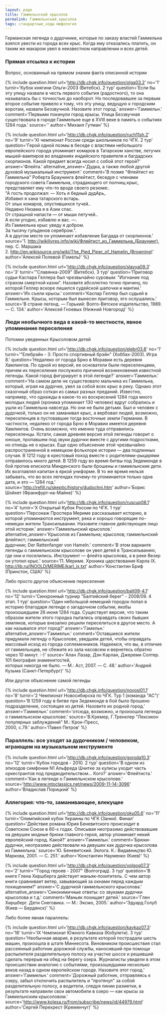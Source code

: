 ```yaml
---
layout: page
title: Гаммельнский крысолов
permalink: Гаммельнский_крысолов
tags: стандартные_ходы мифология
---
```

Германская легенда о дудочнике, которые по заказу властей Гаммельна взялся увести из города всех крыс. Когда ему отказались платить, он таким же макаром увел в неизвестном направлении и всех детей.

### Прямая отсылка к истории 

Вопрос, основанный на прямом знании факта описанной истории

{% include question.html
url='http://db.chgk.info/question/olga03.2'
no='1'
turnir='Кубок княгини Ольги-2003 (Витебск).  2 тур'
question='Если бы эту улицу назвали в честь первого события (радостного), то она называлась бы с точностью до наоборот. Но последовавшее за первым второе событие привело к тому, что эту улицу, ведущую к городским воротам, назвали Беззвучной. Назовите этот город.'
answer='Гаммельн.'
comment='Первыми покинули город крысы. Улица Беззвучная существовала в городе Гаммельне еще в XVIII веке в память о событиях 1284 года.'
source=''
author='Михаил Гутман'
 %}

{% include question.html
url='http://db.chgk.info/question/ruch11sh.2'
no='9'
turnir='XI чемпионат России среди школьников по ЧГК.  2 тур'
question='Герой одной поэмы в беседе с властями небольшого европейского города упоминает комаров в Татарском ханстве, летучих мышей-вампиров во владениях индийского правителя и багдадских скорпионов. Какой предмет всегда носил с собой этот герой?'
answer='Флейта.'
alternative_answer='Дудка, а также любой другой духовой музыкальный инструмент.'
comment='В поэме "Флейтист из Гаммельна" Роберта Браунинга флейтист, беседуя с членами городского совета Гаммельна, страдающего от полчищ крыс, представляет ему что-то вроде своего резюме:.<br>     "А гость продолжал: — Хоть я бедный дудАрь,.<br>     Избавил я хана татарского встарь.<br>     От злых комаров, опустившихся тучей..<br>     Недавно Низама я в Азии спас.<br>     От страшной напасти — от мыши летучей..<br>     А если угодно, избавлю и вас. —.<br>     Из Гаммельна крыс уведу я добром.<br>     За тысячу гульденов серебром.".<br>     А в другом месте он упоминает избавление Багдада от скорпионов.'
source='1. http://wikilivres.info/wiki/Флейтист_из_Гаммельна_(Браунинг), пер. С. Маршака<br>    2. http://en.wikisource.org/wiki/The_Pied_Piper_of_Hamelin_(Browning)'
author='Алексей Полевой (Гомель)'
 %}

{% include question.html
url='http://db.chgk.info/question/slavya09.3'
no='3'
turnir='"Славянка-2009" (Витебск).  3 тур'
question='Приговор судьи Каспара Геллера был чрезвычайно суровым: "Изгнание под страхом смертной казни". Назовите абсолютно точно причину, по которой Геллер вскоре лишился судейской шапочки и мантии.'
answer='Их съели крысы.'
comment='Каспар Геллер был судьей в Гаммельне. Крысы, которым был вынесен приговор, его ослушались.'
source='В стране легенд. — Горький: Волго-Вятское издательство, 1989. — С. 134.'
author='Алексей Гноевых (Нижний Новгород)'
 %}

### Люди необычного вида в какой-то местности, явное упоминание переселения 

Потомки уведенных Крысоловом детей

{% include question.html
url='http://db.chgk.info/question/elebr03.8'
no='1'
turnir='"Елебрэйн - 3: Просто спортивный брэйн" (Хоббах-2003).  Игра 8.'
question='Недалеко от города Брно в Моравии есть деревня Хамлингов. По одной из версий, ее основатели были переселенцами, причем их переселение послужило причиной возникновения известной легенды. Какой город фигурирует в этой легенде?'
answer='Гаммельн.'
comment='На самом деле не существовало мальчика из Гаммельна, который, играя на дудочке, увел за собой всех крыс в реку. Однако этот сказочный образ соткан из самых разных преданий. Известно, например, что однажды в какое-то из воскресений 1284 года много молодых людей (хроника упоминает 130 человек) вдруг собрались и ушли из Гаммельна навсегда. Но они не были детьми. Был и человек с дудочкой, только он не заманивал крыс, а вербовал людей, возможно, переселенцев в пустовавшие тогда восточные земли Германии. В частности, недалеко от города Брно в Моравии имеется деревня Хамлингов. Очень возможно, что именно туда отправились переселенцы. Кстати, самая древняя версия этой легенды говорит о юноше, пропавшем под звуки дудочки вместе с другими подростками, но отнюдь не о крысах. Еще одно объяснение этой чрезвычайно распространенной в немецком фольклоре истории — два подлинных случая. В 1212 году в крестовый поход вместе с родителями-рыцарями отправилось много детей. В 1259 году во время битвы под Зедемюнде в бой против епископа Минденского были брошены и гаммельнские дети. Их возглавлял капитан в яркой униформе. В то же время нельзя забывать, что во всех легендах почему-то упоминается только одна дата, и это — 1284 год.'
source='http://refill.ru/skeptic/history/dudochni.htm'
author='Борис Шойхет (Франкфурт-на-Майне)'
 %}

{% include question.html
url='http://db.chgk.info/question/ruscup08.1'
no='4'
turnir='X Открытый Кубок России по ЧГК.  1 тур'
question='Персонаж Проспера Мериме рассказывает историю, в которой упоминаются инструмент, река и хорошо говорящие по-немецки жители Трансильвании. Назовите главное действующее лицо этой истории.'
answer='Гаммельнский крысолов.'
alternative_answer='Крысолов из Гаммельна; крысолов; гаммельнский флейтист; гаммельнский<br>дудочник; Der Rattenfanger von Hameln.'
comment='В этом варианте легенды о гаммельнском крысолове он увел детей в Трансильванию, где они и поселились. Инструмент — флейта крысолова, а в реке Везер он утопил крыс.'
source='П. Мериме. Хроника царствования Карла IX.<br>http://lib.ru/INOOLD/MERIME/karl_ix.txt'
author='Константин Бриф (Принстон, США)'
 %}

Либо просто другое объяснение переселения

{% include question.html
url='http://db.chgk.info/question/balt09-4.1'
no='12'
turnir='Синхронный турнир "Балтийский берег" - 2008/09. 4 этап.  1 тур'
question='Один небольшой немецкий городок попал в историю благодаря легенде о загадочном событии, якобы произошедшем 26 июня 1284 года. Существует версия, что таким образом жители этого городка пытались оправдать своих бывших земляков, которые внезапно решили переселиться в другое место. А как назывался этот город?'
answer='Гамельн.'
alternative_answer='Гаммельн.'
comment='Оставшиеся жители придумали легенду о Крысолове, уведшем детей, чтобы оправдать массовый исход из города соплеменников.     Надеемся, что вы, в отличие от гаммельнцев, не сбежите из зала насовсем и вернетесь обратно через 10 минут. :-)'
source='Алан Лазар, Дэн Карлан, Джереми Солтер. 101 биография знаменитостей,<br>которых никогда не было. — М.: Аст, 2007. — С. 48.'
author='Андрей Кузьма (Санкт-Петербург)'
 %}

Или другое объяснение самой легенды

{% include question.html
url='http://db.chgk.info/question/novosi01.1'
no='8'
turnir='2 Чемпионат Новосибирска по ЧГК.  Тур 1 (команда "АС")'
question='В 1259 году в битве при Зедемюнде в бой было брошено подразделение, состоящее из детей. Назовите их родной город.'
answer='Гаммельн.'
comment='отсюда, возможно, и произошла легенда о гаммельнском крысолове.'
source='В.Кремер, Г.Тренклер "Лексикон популярных заблуждений" М.: Крон-Пресс,<br>2000, с.79.'
author='Павел Петров'
 %}

### Параллель: все уходят за дудочником / человеком, играющем на музыкальном инструменте 

{% include question.html
url='http://db.chgk.info/question/goroda10.3'
no='12'
turnir='Кубок городов - 2010.  2 тур'
question='В одном из эпизодов симфонии N1 Альфреда Шнитке за кулисы уходит часть оркестрантов под предводительством... Кого?'
answer='Флейтиста.'
comment='Как в легенде о Гаммельнском крысолове.'
source='http://www.intoclassics.net/news/2009-11-14-3096'
author='Владислав Порицкий'
 %}

### Аллегория: что-то, заманивающее, влекущее 

{% include question.html
url='http://db.chgk.info/question/oku05.6'
no='11'
turnir='Олимпийский кубок Украины по ЧГК (Занки).  Финал'
question='Действие романа Юрия Беневитского происходит в Советском Союзе в 60-х годах. Описывая неотразимо действовавшие на девушек модные брюки главного героя, автор упоминает некий европейский город. Какой?'
answer='Гаммельн.'
comment='Брюки-дудочки, неотразимо действовали на девушек как дудочка крысолова из Гаммельна.'
source='Ю. Беневитский. Эклога. К.: Видавництво Ю. Маркова, 2001. — С. 251.'
author='Константин Науменко (Киев)'
 %}

{% include question.html
url='http://db.chgk.info/question/volgog07.3'
no='2'
turnir='"Город героев - 2007" (Волгоград).  3 тур'
question='В книге Глена Хиршберга действует маньяк-похититель. С чем автор книги сравнивает ветер, завывающий за окнами перед каждым похищением?'
answer='С дудочкой гаммельнского крысолова.'
alternative_answer='Синонимичные ответы: со звуками дудочки крысолова и т.д.'
comment='Маньяк похищает детей.'
source='Глен Хиршберг. Дети Снеговика. — М.: Эксмо, 2005.'
author='Эдуард Голуб (Киев — Бердянск)'
 %}

Либо более явная параллель:

{% include question.html
url='http://db.chgk.info/question/kavkaz07.3'
no='18'
turnir='IX Чемпионат Южного Кавказа (Кобулети).  3 тур'
question='Необычная авария, в результате которой пострадали шесть машин, произошла в штате Миннесота. Виновником происшествия стал рассеянный работник дорожной службы, наносивший при помощи распылителя разделительную полосу на участке шоссе и решивший сделать перерыв на обед на берегу озера. Журналисты увидели в этом происшествии аналогию с событиями, произошедшими несколько веков назад в одном европейском городе. Назовите этот город.'
answer='Гаммельн.'
comment='Дорожный работник, отправляясь к озеру, забыл отключить распылитель и "протянул" за собой разделительную полосу, а водители, следуя линии разметки, в результате направили свои автомобили в озеро — как крысы за Гаммельнским крысоловом.'
source='http://www.kolesa.ru/from/subscribe/news/id/44979.html'
author='Сергей Перехрест (Кременчуг)'
 %}

 
